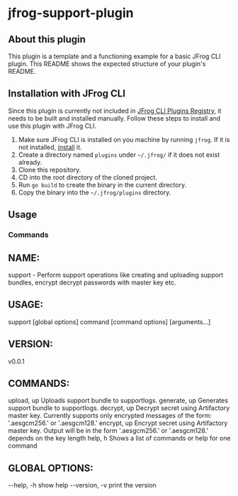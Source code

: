 # jfrog-support-plugin

## About this plugin
This plugin is a template and a functioning example for a basic JFrog CLI plugin. 
This README shows the expected structure of your plugin's README.

## Installation with JFrog CLI
Since this plugin is currently not included in [JFrog CLI Plugins Registry](https://github.com/jfrog/jfrog-cli-plugins-reg), it needs to be built and installed manually. Follow these steps to install and use this plugin with JFrog CLI.
1. Make sure JFrog CLI is installed on you machine by running ```jfrog```. If it is not installed, [install](https://jfrog.com/getcli/) it.
2. Create a directory named ```plugins``` under ```~/.jfrog/``` if it does not exist already.
3. Clone this repository.
4. CD into the root directory of the cloned project.
5. Run ```go build``` to create the binary in the current directory.
6. Copy the binary into the ```~/.jfrog/plugins``` directory.

## Usage
### Commands

## NAME:
   support - Perform support operations like creating and uploading support bundles, encrypt decrypt passwords with master key etc.

## USAGE:
   support [global options] command [command options] [arguments...]
   
## VERSION:
   v0.0.1
   
## COMMANDS:
   upload, up    Uploads support bundle to supportlogs.
   generate, up  Generates support bundle to supportlogs.
   decrypt, up   Decrypt secret using Artifactory master key. Currently supports only encrypted messages of the form: '<kid>.aesgcm256.<encrypted message>' or '<kid>.aesgcm128.<encrypted message>'
   encrypt, up   Encrypt secret using Artifactory master key. Output will be in the form '<kid>.aesgcm256.<encrypted message>' or '<kid>.aesgcm128.<encrypted message>' depends on the key length
   help, h       Shows a list of commands or help for one command
   
## GLOBAL OPTIONS:
   --help, -h     show help
   --version, -v  print the version
   
